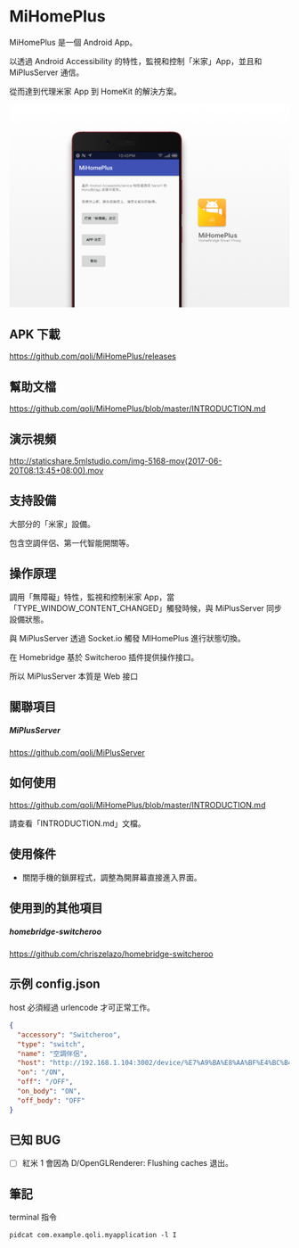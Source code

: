 # MiHomePlus

MiHomePlus 是一個 Android App。

以透過 Android Accessibility 的特性，監視和控制「米家」App，並且和 MiPlusServer 通信。

從而達到代理米家 App 到 HomeKit 的解決方案。

![FullSizeRender 2](./README/MiHomePlus.png)



## APK 下載

https://github.com/qoli/MiHomePlus/releases



## 幫助文檔

https://github.com/qoli/MiHomePlus/blob/master/INTRODUCTION.md



## 演示視頻

http://staticshare.5mlstudio.com/img-5168-mov(2017-06-20T08:13:45+08:00).mov



## 支持設備

大部分的「米家」設備。

包含空調伴侶、第一代智能開關等。



## 操作原理

調用「無障礙」特性，監視和控制米家 App，當「TYPE_WINDOW_CONTENT_CHANGED」觸發時候，與 MiPlusServer 同步設備狀態。

與 MiPlusServer 透過 Socket.io 觸發 MIHomePlus 進行狀態切換。

在 Homebridge 基於 Switcheroo 插件提供操作接口。

所以 MiPlusServer 本質是 Web 接口



## 關聯項目

##### MiPlusServer

https://github.com/qoli/MiPlusServer



## 如何使用

https://github.com/qoli/MiHomePlus/blob/master/INTRODUCTION.md

請查看「INTRODUCTION.md」文檔。



## 使用條件

* 關閉手機的鎖屏程式，調整為開屏幕直接進入界面。



## 使用到的其他項目

##### homebridge-switcheroo

https://github.com/chriszelazo/homebridge-switcheroo



## 示例 config.json

host 必須經過 urlencode 才可正常工作。

```json
{
  "accessory": "Switcheroo",
  "type": "switch",
  "name": "空調伴侶",
  "host": "http://192.168.1.104:3002/device/%E7%A9%BA%E8%AA%BF%E4%BC%B4%E4%BE%B6",
  "on": "/ON",
  "off": "/OFF",
  "on_body": "ON",
  "off_body": "OFF"
}
```



## 已知 BUG

- [ ] 紅米 1 會因為 D/OpenGLRenderer: Flushing caches 退出。







## 筆記

terminal 指令

```shell
pidcat com.example.qoli.myapplication -l I
```


